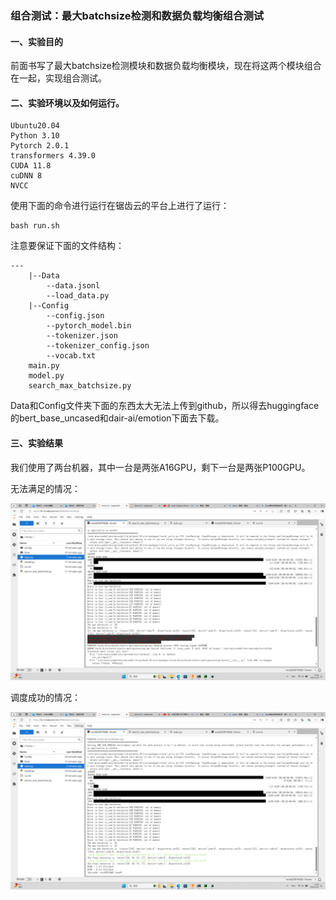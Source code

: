### 组合测试：最大batchsize检测和数据负载均衡组合测试

#### 一、实验目的

前面书写了最大batchsize检测模块和数据负载均衡模块，现在将这两个模块组合在一起，实现组合测试。

#### 二、实验环境以及如何运行。

```
Ubuntu20.04
Python 3.10
Pytorch 2.0.1
transformers 4.39.0
CUDA 11.8
cuDNN 8
NVCC
```

使用下面的命令进行运行在锯齿云的平台上进行了运行：

```
bash run.sh
```

注意要保证下面的文件结构：

```
---
	|--Data
		--data.jsonl
		--load_data.py
	|--Config
		--config.json
		--pytorch_model.bin
		--tokenizer.json
		--tokenizer_config.json
		--vocab.txt
	main.py
	model.py
	search_max_batchsize.py
```

Data和Config文件夹下面的东西太大无法上传到github，所以得去huggingface的bert_base_uncased和dair-ai/emotion下面去下载。

#### 三、实验结果

我们使用了两台机器，其中一台是两张A16GPU，剩下一台是两张P100GPU。

无法满足的情况：

![A16_2_P100_2](./A16_2_P100_2.png)

调度成功的情况：

![A16_2_P100_2_32313110](./A16_2_P100_2_32313110.png)